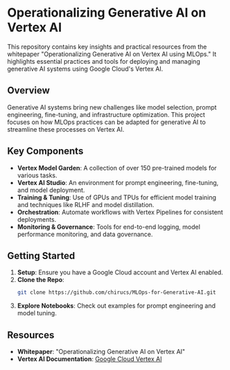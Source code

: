 
# Operationalizing Generative AI on Vertex AI

This repository contains key insights and practical resources from the whitepaper "Operationalizing Generative AI on Vertex AI using MLOps." It highlights essential practices and tools for deploying and managing generative AI systems using Google Cloud's Vertex AI.

## Overview
Generative AI systems bring new challenges like model selection, prompt engineering, fine-tuning, and infrastructure optimization. This project focuses on how MLOps practices can be adapted for generative AI to streamline these processes on Vertex AI.

## Key Components
- **Vertex Model Garden**: A collection of over 150 pre-trained models for various tasks.
- **Vertex AI Studio**: An environment for prompt engineering, fine-tuning, and model deployment.
- **Training & Tuning**: Use of GPUs and TPUs for efficient model training and techniques like RLHF and model distillation.
- **Orchestration**: Automate workflows with Vertex Pipelines for consistent deployments.
- **Monitoring & Governance**: Tools for end-to-end logging, model performance monitoring, and data governance.

## Getting Started
1. **Setup**: Ensure you have a Google Cloud account and Vertex AI enabled.
2. **Clone the Repo**: 
   ```bash
   git clone https://github.com/chirucs/MLOps-for-Generative-AI.git
   ```
3. **Explore Notebooks**: Check out examples for prompt engineering and model tuning.

## Resources
- **Whitepaper**: "Operationalizing Generative AI on Vertex AI"
- **Vertex AI Documentation**: [Google Cloud Vertex AI](https://cloud.google.com/vertex-ai)
